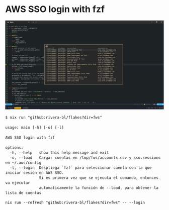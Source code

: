 # AWS SSO login with fzf

![fws](../_docs/images/fws.png "Image")

```
$ nix run "github:rivera-bl/flakes?dir=fws"

usage: main [-h] [-o] [-l]

AWS SSO login with fzf

options:
  -h, --help   show this help message and exit
  -o, --load   Cargar cuentas en /tmp/fws/accounts.csv y sso.sessions en ~/.aws/config
  -l, --login  Despliega `fzf` para seleccionar cuenta con la que iniciar sesión en AWS SSO.
               Si es primera vez que se ejecuta el comando, entonces va ejecutar
               automaticamente la función de --load, para obtener la lista de cuentas
```

`nix run --refresh "github:rivera-bl/flakes?dir=fws" -- --login`
